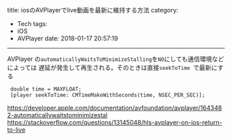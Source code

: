 title: iosのAVPlayerでlive動画を最新に維持する方法
category:
  - Tech
tags:
  - iOS
  - AVPlayer
date: 2018-01-17 20:57:19
---
AVPlayer の`automaticallyWaitsToMinimizeStalling`を`NO`にしても通信環境などによっては
遅延が発生して再生される。そのときは直接`seekToTime `で最新にする

```
 double time = MAXFLOAT;
 [player seekToTime: CMTimeMakeWithSeconds(time, NSEC_PER_SEC)];
```

https://developer.apple.com/documentation/avfoundation/avplayer/1643482-automaticallywaitstominimizestal
https://stackoverflow.com/questions/13145048/hls-avplayer-on-ios-return-to-live